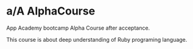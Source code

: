 # a/A AlphaCourse
App Academy bootcamp Alpha Course after acceptance.

This course is about deep understanding of Ruby programing language.
